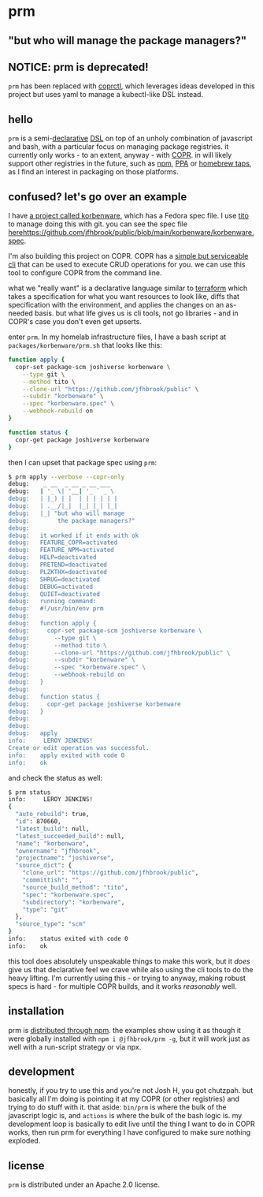 # prm
## "but who will manage the package managers?"

## NOTICE: prm is deprecated!

`prm` has been replaced with [coprctl](https://github.com/jfhbrook/public/tree/main/coprctl),
which leverages ideas developed in this project but uses yaml to manage a
kubectl-like DSL instead.

## hello

`prm` is a semi-[declarative](https://en.wikipedia.org/wiki/Declarative_programming) [DSL](https://en.wikipedia.org/wiki/Domain-specific_language) on top of an unholy combination of
javascript and bash, with a particular focus on managing package registries.
it currently only works - to an extent, anyway -
with [COPR](https://copr.fedorainfracloud.org). in will likely support
other registries in the future, such as [npm](https://npmjs.org),
[PPA](https://launchpad.net/ubuntu/+ppas) or
[homebrew taps](https://docs.brew.sh/How-to-Create-and-Maintain-a-Tap), as I
find an interest in packaging on those platforms.

## confused? let's go over an example

I have [a project called korbenware](https://github.com/jfhbrook/public/tree/main/korbenware),
which has a Fedora spec file. I use [tito](https://github.com/rpm-software-management/tito)
to manage doing this with git. you can see the spec file [here]()https://github.com/jfhbrook/public/blob/main/korbenware/korbenware.spec.

I'm also building this project on COPR. COPR has a
[simple but serviceable cli](https://developer.fedoraproject.org/deployment/copr/copr-cli.html)
that can be used to execute CRUD operations for you. we can use this tool to
configure COPR from the command line.

what we "really want" is a declarative language similar to [terraform](https://www.terraform.io/)
which takes a specification for what you want resources to look like, diffs that
specification with the environment, and applies the changes on an as-needed basis.
but what life gives us is cli tools, not go libraries - and in COPR's case you
don't even get upserts.

enter `prm`. In my homelab infrastructure files, I have a bash script at
`packages/korbenware/prm.sh` that looks like this:

```bash
function apply {
  copr-set package-scm joshiverse korbenware \
    --type git \
    --method tito \
    --clone-url "https://github.com/jfhbrook/public" \
    --subdir "korbenware" \
    --spec "korbenware.spec" \
    --webhook-rebuild on
}

function status {
  copr-get package joshiverse korbenware
}
```

then I can upset that package spec using `prm`:

```bash
$ prm apply --verbose --copr-only
debug:    _ __  _ __ _ __ ___  
debug:   | '_ \| '__| '_ ` _ \ 
debug:   | |_) | |  | | | | | |
debug:   | .__/|_|  |_| |_| |_|
debug:   |_| "but who will manage
debug:        the package managers?"
debug:   
debug:   it worked if it ends with ok
debug:   FEATURE_COPR=activated
debug:   FEATURE_NPM=activated
debug:   HELP=deactivated
debug:   PRETEND=deactivated
debug:   PLZKTHX=deactivated
debug:   SHRUG=deactivated
debug:   DEBUG=activated
debug:   QUIET=deactivated
debug:   running command:
debug:   #!/usr/bin/env prm
debug:   
debug:   function apply {
debug:     copr-set package-scm joshiverse korbenware \
debug:       --type git \
debug:       --method tito \
debug:       --clone-url "https://github.com/jfhbrook/public" \
debug:       --subdir "korbenware" \
debug:       --spec "korbenware.spec" \
debug:       --webhook-rebuild on
debug:   }
debug:   
debug:   function status {
debug:     copr-get package joshiverse korbenware
debug:   }
debug:   
debug:   
debug:   apply
info:     LEROY JENKINS! 
Create or edit operation was successful.
info:    apply exited with code 0
info:    ok
```

and check the status as well:

```bash
$ prm status
info:     LEROY JENKINS! 
{
  "auto_rebuild": true,
  "id": 870660,
  "latest_build": null,
  "latest_succeeded_build": null,
  "name": "korbenware",
  "ownername": "jfhbrook",
  "projectname": "joshiverse",
  "source_dict": {
    "clone_url": "https://github.com/jfhbrook/public",
    "committish": "",
    "source_build_method": "tito",
    "spec": "korbenware.spec",
    "subdirectory": "korbenware",
    "type": "git"
  },
  "source_type": "scm"
}
info:    status exited with code 0
info:    ok
```

this tool does absolutely unspeakable things to make this work, but it *does*
give us that declarative feel we crave while also using the cli tools to do
the heavy lifting. I'm currently using this - or trying to anyway, making
robust specs is hard - for multiple COPR builds, and it works *reasonably* well.

## installation

prm is [distributed through npm](https://npm.im/@jfhbrook/prm). the examples
show using it as though it were globally installed with `npm i @jfhbrook/prm -g`,
but it will work just as well with a run-script strategy or via npx.

## development

honestly, if you try to use this and you're not Josh H, you got chutzpah. but
basically all I'm doing is pointing it at my COPR (or other registries) and
trying to do stuff with it. that aside: `bin/prm` is where the bulk of the
javascript logic is, and `actions` is where the bulk of the bash logic is. my
development loop is basically to edit live until the thing I want to do in
COPR works, then run prm for everything I have configured to make sure nothing
exploded.

## license

`prm` is distributed under an Apache 2.0 license.
